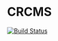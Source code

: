 # CRCMS


[![Build Status](https://www.travis-ci.org/crcms/crcms.svg)](https://travis-ci.org/crcms/crcms)
